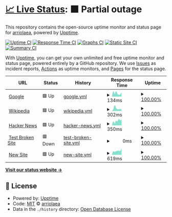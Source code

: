 # [📈 Live Status](https://arriolaea.github.io/Uptime): <!--live status--> **🟧 Partial outage**

This repository contains the open-source uptime monitor and status page for [arriolaea](https://arriolaea.github.io/Uptime), powered by [Upptime](https://github.com/upptime/upptime).

[![Uptime CI](https://github.com/arriolaea/Uptime/workflows/Uptime%20CI/badge.svg)](https://github.com/arriolaea/Uptime/actions?query=workflow%3A%22Uptime+CI%22)
[![Response Time CI](https://github.com/arriolaea/Uptime/workflows/Response%20Time%20CI/badge.svg)](https://github.com/arriolaea/Uptime/actions?query=workflow%3A%22Response+Time+CI%22)
[![Graphs CI](https://github.com/arriolaea/Uptime/workflows/Graphs%20CI/badge.svg)](https://github.com/arriolaea/Uptime/actions?query=workflow%3A%22Graphs+CI%22)
[![Static Site CI](https://github.com/arriolaea/Uptime/workflows/Static%20Site%20CI/badge.svg)](https://github.com/arriolaea/Uptime/actions?query=workflow%3A%22Static+Site+CI%22)
[![Summary CI](https://github.com/arriolaea/Uptime/workflows/Summary%20CI/badge.svg)](https://github.com/arriolaea/Uptime/actions?query=workflow%3A%22Summary+CI%22)

With [Upptime](https://upptime.js.org), you can get your own unlimited and free uptime monitor and status page, powered entirely by a GitHub repository. We use [Issues](https://github.com/arriolaea/Uptime/issues) as incident reports, [Actions](https://github.com/arriolaea/Uptime/actions) as uptime monitors, and [Pages](https://arriolaea.github.io/Uptime) for the status page.

<!--start: status pages-->
<!-- This summary is generated by Upptime (https://github.com/upptime/upptime) -->
<!-- Do not edit this manually, your changes will be overwritten -->
<!-- prettier-ignore -->
| URL | Status | History | Response Time | Uptime |
| --- | ------ | ------- | ------------- | ------ |
| <img alt="" src="https://icons.duckduckgo.com/ip3/www.google.com.ico" height="13"> [Google](https://www.google.com) | 🟩 Up | [google.yml](https://github.com/arriolaea/Uptime/commits/HEAD/history/google.yml) | <details><summary><img alt="Response time graph" src="./graphs/google/response-time-week.png" height="20"> 134ms</summary><br><a href="https://arriolaea.github.io/Uptime/history/google"><img alt="Response time 107" src="https://img.shields.io/endpoint?url=https%3A%2F%2Fraw.githubusercontent.com%2Farriolaea%2FUptime%2FHEAD%2Fapi%2Fgoogle%2Fresponse-time.json"></a><br><a href="https://arriolaea.github.io/Uptime/history/google"><img alt="24-hour response time 156" src="https://img.shields.io/endpoint?url=https%3A%2F%2Fraw.githubusercontent.com%2Farriolaea%2FUptime%2FHEAD%2Fapi%2Fgoogle%2Fresponse-time-day.json"></a><br><a href="https://arriolaea.github.io/Uptime/history/google"><img alt="7-day response time 134" src="https://img.shields.io/endpoint?url=https%3A%2F%2Fraw.githubusercontent.com%2Farriolaea%2FUptime%2FHEAD%2Fapi%2Fgoogle%2Fresponse-time-week.json"></a><br><a href="https://arriolaea.github.io/Uptime/history/google"><img alt="30-day response time 111" src="https://img.shields.io/endpoint?url=https%3A%2F%2Fraw.githubusercontent.com%2Farriolaea%2FUptime%2FHEAD%2Fapi%2Fgoogle%2Fresponse-time-month.json"></a><br><a href="https://arriolaea.github.io/Uptime/history/google"><img alt="1-year response time 108" src="https://img.shields.io/endpoint?url=https%3A%2F%2Fraw.githubusercontent.com%2Farriolaea%2FUptime%2FHEAD%2Fapi%2Fgoogle%2Fresponse-time-year.json"></a></details> | <details><summary><a href="https://arriolaea.github.io/Uptime/history/google">100.00%</a></summary><a href="https://arriolaea.github.io/Uptime/history/google"><img alt="All-time uptime 100.00%" src="https://img.shields.io/endpoint?url=https%3A%2F%2Fraw.githubusercontent.com%2Farriolaea%2FUptime%2FHEAD%2Fapi%2Fgoogle%2Fuptime.json"></a><br><a href="https://arriolaea.github.io/Uptime/history/google"><img alt="24-hour uptime 100.00%" src="https://img.shields.io/endpoint?url=https%3A%2F%2Fraw.githubusercontent.com%2Farriolaea%2FUptime%2FHEAD%2Fapi%2Fgoogle%2Fuptime-day.json"></a><br><a href="https://arriolaea.github.io/Uptime/history/google"><img alt="7-day uptime 100.00%" src="https://img.shields.io/endpoint?url=https%3A%2F%2Fraw.githubusercontent.com%2Farriolaea%2FUptime%2FHEAD%2Fapi%2Fgoogle%2Fuptime-week.json"></a><br><a href="https://arriolaea.github.io/Uptime/history/google"><img alt="30-day uptime 100.00%" src="https://img.shields.io/endpoint?url=https%3A%2F%2Fraw.githubusercontent.com%2Farriolaea%2FUptime%2FHEAD%2Fapi%2Fgoogle%2Fuptime-month.json"></a><br><a href="https://arriolaea.github.io/Uptime/history/google"><img alt="1-year uptime 99.99%" src="https://img.shields.io/endpoint?url=https%3A%2F%2Fraw.githubusercontent.com%2Farriolaea%2FUptime%2FHEAD%2Fapi%2Fgoogle%2Fuptime-year.json"></a></details>
| <img alt="" src="https://icons.duckduckgo.com/ip3/en.wikipedia.org.ico" height="13"> [Wikipedia](https://en.wikipedia.org) | 🟩 Up | [wikipedia.yml](https://github.com/arriolaea/Uptime/commits/HEAD/history/wikipedia.yml) | <details><summary><img alt="Response time graph" src="./graphs/wikipedia/response-time-week.png" height="20"> 302ms</summary><br><a href="https://arriolaea.github.io/Uptime/history/wikipedia"><img alt="Response time 212" src="https://img.shields.io/endpoint?url=https%3A%2F%2Fraw.githubusercontent.com%2Farriolaea%2FUptime%2FHEAD%2Fapi%2Fwikipedia%2Fresponse-time.json"></a><br><a href="https://arriolaea.github.io/Uptime/history/wikipedia"><img alt="24-hour response time 187" src="https://img.shields.io/endpoint?url=https%3A%2F%2Fraw.githubusercontent.com%2Farriolaea%2FUptime%2FHEAD%2Fapi%2Fwikipedia%2Fresponse-time-day.json"></a><br><a href="https://arriolaea.github.io/Uptime/history/wikipedia"><img alt="7-day response time 302" src="https://img.shields.io/endpoint?url=https%3A%2F%2Fraw.githubusercontent.com%2Farriolaea%2FUptime%2FHEAD%2Fapi%2Fwikipedia%2Fresponse-time-week.json"></a><br><a href="https://arriolaea.github.io/Uptime/history/wikipedia"><img alt="30-day response time 258" src="https://img.shields.io/endpoint?url=https%3A%2F%2Fraw.githubusercontent.com%2Farriolaea%2FUptime%2FHEAD%2Fapi%2Fwikipedia%2Fresponse-time-month.json"></a><br><a href="https://arriolaea.github.io/Uptime/history/wikipedia"><img alt="1-year response time 211" src="https://img.shields.io/endpoint?url=https%3A%2F%2Fraw.githubusercontent.com%2Farriolaea%2FUptime%2FHEAD%2Fapi%2Fwikipedia%2Fresponse-time-year.json"></a></details> | <details><summary><a href="https://arriolaea.github.io/Uptime/history/wikipedia">100.00%</a></summary><a href="https://arriolaea.github.io/Uptime/history/wikipedia"><img alt="All-time uptime 100.00%" src="https://img.shields.io/endpoint?url=https%3A%2F%2Fraw.githubusercontent.com%2Farriolaea%2FUptime%2FHEAD%2Fapi%2Fwikipedia%2Fuptime.json"></a><br><a href="https://arriolaea.github.io/Uptime/history/wikipedia"><img alt="24-hour uptime 100.00%" src="https://img.shields.io/endpoint?url=https%3A%2F%2Fraw.githubusercontent.com%2Farriolaea%2FUptime%2FHEAD%2Fapi%2Fwikipedia%2Fuptime-day.json"></a><br><a href="https://arriolaea.github.io/Uptime/history/wikipedia"><img alt="7-day uptime 100.00%" src="https://img.shields.io/endpoint?url=https%3A%2F%2Fraw.githubusercontent.com%2Farriolaea%2FUptime%2FHEAD%2Fapi%2Fwikipedia%2Fuptime-week.json"></a><br><a href="https://arriolaea.github.io/Uptime/history/wikipedia"><img alt="30-day uptime 100.00%" src="https://img.shields.io/endpoint?url=https%3A%2F%2Fraw.githubusercontent.com%2Farriolaea%2FUptime%2FHEAD%2Fapi%2Fwikipedia%2Fuptime-month.json"></a><br><a href="https://arriolaea.github.io/Uptime/history/wikipedia"><img alt="1-year uptime 100.00%" src="https://img.shields.io/endpoint?url=https%3A%2F%2Fraw.githubusercontent.com%2Farriolaea%2FUptime%2FHEAD%2Fapi%2Fwikipedia%2Fuptime-year.json"></a></details>
| <img alt="" src="https://icons.duckduckgo.com/ip3/news.ycombinator.com.ico" height="13"> [Hacker News](https://news.ycombinator.com) | 🟩 Up | [hacker-news.yml](https://github.com/arriolaea/Uptime/commits/HEAD/history/hacker-news.yml) | <details><summary><img alt="Response time graph" src="./graphs/hacker-news/response-time-week.png" height="20"> 350ms</summary><br><a href="https://arriolaea.github.io/Uptime/history/hacker-news"><img alt="Response time 358" src="https://img.shields.io/endpoint?url=https%3A%2F%2Fraw.githubusercontent.com%2Farriolaea%2FUptime%2FHEAD%2Fapi%2Fhacker-news%2Fresponse-time.json"></a><br><a href="https://arriolaea.github.io/Uptime/history/hacker-news"><img alt="24-hour response time 445" src="https://img.shields.io/endpoint?url=https%3A%2F%2Fraw.githubusercontent.com%2Farriolaea%2FUptime%2FHEAD%2Fapi%2Fhacker-news%2Fresponse-time-day.json"></a><br><a href="https://arriolaea.github.io/Uptime/history/hacker-news"><img alt="7-day response time 350" src="https://img.shields.io/endpoint?url=https%3A%2F%2Fraw.githubusercontent.com%2Farriolaea%2FUptime%2FHEAD%2Fapi%2Fhacker-news%2Fresponse-time-week.json"></a><br><a href="https://arriolaea.github.io/Uptime/history/hacker-news"><img alt="30-day response time 355" src="https://img.shields.io/endpoint?url=https%3A%2F%2Fraw.githubusercontent.com%2Farriolaea%2FUptime%2FHEAD%2Fapi%2Fhacker-news%2Fresponse-time-month.json"></a><br><a href="https://arriolaea.github.io/Uptime/history/hacker-news"><img alt="1-year response time 366" src="https://img.shields.io/endpoint?url=https%3A%2F%2Fraw.githubusercontent.com%2Farriolaea%2FUptime%2FHEAD%2Fapi%2Fhacker-news%2Fresponse-time-year.json"></a></details> | <details><summary><a href="https://arriolaea.github.io/Uptime/history/hacker-news">100.00%</a></summary><a href="https://arriolaea.github.io/Uptime/history/hacker-news"><img alt="All-time uptime 99.97%" src="https://img.shields.io/endpoint?url=https%3A%2F%2Fraw.githubusercontent.com%2Farriolaea%2FUptime%2FHEAD%2Fapi%2Fhacker-news%2Fuptime.json"></a><br><a href="https://arriolaea.github.io/Uptime/history/hacker-news"><img alt="24-hour uptime 100.00%" src="https://img.shields.io/endpoint?url=https%3A%2F%2Fraw.githubusercontent.com%2Farriolaea%2FUptime%2FHEAD%2Fapi%2Fhacker-news%2Fuptime-day.json"></a><br><a href="https://arriolaea.github.io/Uptime/history/hacker-news"><img alt="7-day uptime 100.00%" src="https://img.shields.io/endpoint?url=https%3A%2F%2Fraw.githubusercontent.com%2Farriolaea%2FUptime%2FHEAD%2Fapi%2Fhacker-news%2Fuptime-week.json"></a><br><a href="https://arriolaea.github.io/Uptime/history/hacker-news"><img alt="30-day uptime 100.00%" src="https://img.shields.io/endpoint?url=https%3A%2F%2Fraw.githubusercontent.com%2Farriolaea%2FUptime%2FHEAD%2Fapi%2Fhacker-news%2Fuptime-month.json"></a><br><a href="https://arriolaea.github.io/Uptime/history/hacker-news"><img alt="1-year uptime 99.89%" src="https://img.shields.io/endpoint?url=https%3A%2F%2Fraw.githubusercontent.com%2Farriolaea%2FUptime%2FHEAD%2Fapi%2Fhacker-news%2Fuptime-year.json"></a></details>
| <img alt="" src="https://icons.duckduckgo.com/ip3/thissitedoesnotexist.koj.co.ico" height="13"> [Test Broken Site](https://thissitedoesnotexist.koj.co) | 🟥 Down | [test-broken-site.yml](https://github.com/arriolaea/Uptime/commits/HEAD/history/test-broken-site.yml) | <details><summary><img alt="Response time graph" src="./graphs/test-broken-site/response-time-week.png" height="20"> 0ms</summary><br><a href="https://arriolaea.github.io/Uptime/history/test-broken-site"><img alt="Response time 0" src="https://img.shields.io/endpoint?url=https%3A%2F%2Fraw.githubusercontent.com%2Farriolaea%2FUptime%2FHEAD%2Fapi%2Ftest-broken-site%2Fresponse-time.json"></a><br><a href="https://arriolaea.github.io/Uptime/history/test-broken-site"><img alt="24-hour response time 0" src="https://img.shields.io/endpoint?url=https%3A%2F%2Fraw.githubusercontent.com%2Farriolaea%2FUptime%2FHEAD%2Fapi%2Ftest-broken-site%2Fresponse-time-day.json"></a><br><a href="https://arriolaea.github.io/Uptime/history/test-broken-site"><img alt="7-day response time 0" src="https://img.shields.io/endpoint?url=https%3A%2F%2Fraw.githubusercontent.com%2Farriolaea%2FUptime%2FHEAD%2Fapi%2Ftest-broken-site%2Fresponse-time-week.json"></a><br><a href="https://arriolaea.github.io/Uptime/history/test-broken-site"><img alt="30-day response time 0" src="https://img.shields.io/endpoint?url=https%3A%2F%2Fraw.githubusercontent.com%2Farriolaea%2FUptime%2FHEAD%2Fapi%2Ftest-broken-site%2Fresponse-time-month.json"></a><br><a href="https://arriolaea.github.io/Uptime/history/test-broken-site"><img alt="1-year response time 0" src="https://img.shields.io/endpoint?url=https%3A%2F%2Fraw.githubusercontent.com%2Farriolaea%2FUptime%2FHEAD%2Fapi%2Ftest-broken-site%2Fresponse-time-year.json"></a></details> | <details><summary><a href="https://arriolaea.github.io/Uptime/history/test-broken-site">100.00%</a></summary><a href="https://arriolaea.github.io/Uptime/history/test-broken-site"><img alt="All-time uptime 100.00%" src="https://img.shields.io/endpoint?url=https%3A%2F%2Fraw.githubusercontent.com%2Farriolaea%2FUptime%2FHEAD%2Fapi%2Ftest-broken-site%2Fuptime.json"></a><br><a href="https://arriolaea.github.io/Uptime/history/test-broken-site"><img alt="24-hour uptime 100.00%" src="https://img.shields.io/endpoint?url=https%3A%2F%2Fraw.githubusercontent.com%2Farriolaea%2FUptime%2FHEAD%2Fapi%2Ftest-broken-site%2Fuptime-day.json"></a><br><a href="https://arriolaea.github.io/Uptime/history/test-broken-site"><img alt="7-day uptime 100.00%" src="https://img.shields.io/endpoint?url=https%3A%2F%2Fraw.githubusercontent.com%2Farriolaea%2FUptime%2FHEAD%2Fapi%2Ftest-broken-site%2Fuptime-week.json"></a><br><a href="https://arriolaea.github.io/Uptime/history/test-broken-site"><img alt="30-day uptime 100.00%" src="https://img.shields.io/endpoint?url=https%3A%2F%2Fraw.githubusercontent.com%2Farriolaea%2FUptime%2FHEAD%2Fapi%2Ftest-broken-site%2Fuptime-month.json"></a><br><a href="https://arriolaea.github.io/Uptime/history/test-broken-site"><img alt="1-year uptime 100.00%" src="https://img.shields.io/endpoint?url=https%3A%2F%2Fraw.githubusercontent.com%2Farriolaea%2FUptime%2FHEAD%2Fapi%2Ftest-broken-site%2Fuptime-year.json"></a></details>
| <img alt="" src="https://icons.duckduckgo.com/ip3/www.elpasotexas.gov.ico" height="13"> [New Site](https://www.elpasotexas.gov) | 🟩 Up | [new-site.yml](https://github.com/arriolaea/Uptime/commits/HEAD/history/new-site.yml) | <details><summary><img alt="Response time graph" src="./graphs/new-site/response-time-week.png" height="20"> 619ms</summary><br><a href="https://arriolaea.github.io/Uptime/history/new-site"><img alt="Response time 611" src="https://img.shields.io/endpoint?url=https%3A%2F%2Fraw.githubusercontent.com%2Farriolaea%2FUptime%2FHEAD%2Fapi%2Fnew-site%2Fresponse-time.json"></a><br><a href="https://arriolaea.github.io/Uptime/history/new-site"><img alt="24-hour response time 957" src="https://img.shields.io/endpoint?url=https%3A%2F%2Fraw.githubusercontent.com%2Farriolaea%2FUptime%2FHEAD%2Fapi%2Fnew-site%2Fresponse-time-day.json"></a><br><a href="https://arriolaea.github.io/Uptime/history/new-site"><img alt="7-day response time 619" src="https://img.shields.io/endpoint?url=https%3A%2F%2Fraw.githubusercontent.com%2Farriolaea%2FUptime%2FHEAD%2Fapi%2Fnew-site%2Fresponse-time-week.json"></a><br><a href="https://arriolaea.github.io/Uptime/history/new-site"><img alt="30-day response time 670" src="https://img.shields.io/endpoint?url=https%3A%2F%2Fraw.githubusercontent.com%2Farriolaea%2FUptime%2FHEAD%2Fapi%2Fnew-site%2Fresponse-time-month.json"></a><br><a href="https://arriolaea.github.io/Uptime/history/new-site"><img alt="1-year response time 585" src="https://img.shields.io/endpoint?url=https%3A%2F%2Fraw.githubusercontent.com%2Farriolaea%2FUptime%2FHEAD%2Fapi%2Fnew-site%2Fresponse-time-year.json"></a></details> | <details><summary><a href="https://arriolaea.github.io/Uptime/history/new-site">100.00%</a></summary><a href="https://arriolaea.github.io/Uptime/history/new-site"><img alt="All-time uptime 99.84%" src="https://img.shields.io/endpoint?url=https%3A%2F%2Fraw.githubusercontent.com%2Farriolaea%2FUptime%2FHEAD%2Fapi%2Fnew-site%2Fuptime.json"></a><br><a href="https://arriolaea.github.io/Uptime/history/new-site"><img alt="24-hour uptime 100.00%" src="https://img.shields.io/endpoint?url=https%3A%2F%2Fraw.githubusercontent.com%2Farriolaea%2FUptime%2FHEAD%2Fapi%2Fnew-site%2Fuptime-day.json"></a><br><a href="https://arriolaea.github.io/Uptime/history/new-site"><img alt="7-day uptime 100.00%" src="https://img.shields.io/endpoint?url=https%3A%2F%2Fraw.githubusercontent.com%2Farriolaea%2FUptime%2FHEAD%2Fapi%2Fnew-site%2Fuptime-week.json"></a><br><a href="https://arriolaea.github.io/Uptime/history/new-site"><img alt="30-day uptime 100.00%" src="https://img.shields.io/endpoint?url=https%3A%2F%2Fraw.githubusercontent.com%2Farriolaea%2FUptime%2FHEAD%2Fapi%2Fnew-site%2Fuptime-month.json"></a><br><a href="https://arriolaea.github.io/Uptime/history/new-site"><img alt="1-year uptime 99.84%" src="https://img.shields.io/endpoint?url=https%3A%2F%2Fraw.githubusercontent.com%2Farriolaea%2FUptime%2FHEAD%2Fapi%2Fnew-site%2Fuptime-year.json"></a></details>

<!--end: status pages-->

[**Visit our status website →**](https://arriolaea.github.io/Uptime)

## 📄 License

- Powered by: [Upptime](https://github.com/upptime/upptime)
- Code: [MIT](./LICENSE) © [arriolaea](https://arriolaea.github.io/Uptime)
- Data in the `./history` directory: [Open Database License](https://opendatacommons.org/licenses/odbl/1-0/)
